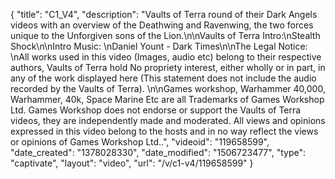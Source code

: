 {
    "title": "C1_V4",
    "description": "Vaults of Terra round of their Dark Angels videos with an overview of the Deathwing and Ravenwing, the two forces unique to the Unforgiven sons of the Lion.\n\nVaults of Terra Intro:\nStealth Shock\n\nIntro Music: \nDaniel Yount - Dark Times\n\nThe Legal Notice: \nAll works used in this video (Images, audio etc) belong to their respective authors, Vaults of Terra hold No propriety interest, either wholly or in part, in any of the work displayed here (This statement does not include the audio recorded by the Vaults of Terra). \n\nGames workshop, Warhammer 40,000, Warhammer, 40k, Space Marine Etc are all Trademarks of Games Workshop Ltd. Games Workshop does not endorse or support the Vaults of Terra videos, they are independently made and moderated. All views and opinions expressed in this video belong to the hosts and in no way reflect the views or opinions of Games Workshop Ltd..",
    "videoid": "119658599",
    "date_created": "1378028330",
    "date_modified": "1506723477",
    "type": "captivate",
    "layout": "video",
    "url": "\/v\/c1-v4\/119658599"
}